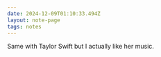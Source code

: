 ```yaml
---
date: 2024-12-09T01:10:33.494Z
layout: note-page
tags: notes
---
```

Same with Taylor Swift but I actually like her music.
